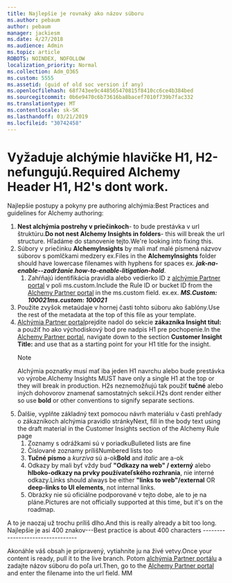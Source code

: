 ```yaml
---
title: Najlepšie je rovnaký ako názov súboru
ms.author: pebaum
author: pebaum
manager: jackiesm
ms.date: 4/27/2018
ms.audience: Admin
ms.topic: article
ROBOTS: NOINDEX, NOFOLLOW
localization_priority: Normal
ms.collection: Adm_O365
ms.custom: 5555
ms.assetid: (guid of old soc version if any)
ms.openlocfilehash: 68f743ee9c448565470815f8410cc6ce4b384bed
ms.sourcegitcommit: 0b6e9470c6b73616ba8bacef7010f739b7fac332
ms.translationtype: MT
ms.contentlocale: sk-SK
ms.lasthandoff: 03/21/2019
ms.locfileid: "30742458"
---
```

# <a name="required-alchemy-header-h1-h2s-dont-work"></a><span data-ttu-id="184ff-102">Vyžaduje alchýmie hlavičke H1, H2-nefungujú.</span><span class="sxs-lookup"><span data-stu-id="184ff-102">Required Alchemy Header H1, H2's dont work.</span></span>
<span data-ttu-id="184ff-103">Najlepšie postupy a pokyny pre authoring alchýmia:</span><span class="sxs-lookup"><span data-stu-id="184ff-103">Best Practices and guidelines for Alchemy authoring:</span></span>

1. <span data-ttu-id="184ff-104">**Nest alchýmia postrehy v priečinkoch**- to bude prestávka v url štruktúru.</span><span class="sxs-lookup"><span data-stu-id="184ff-104">**Do not nest Alchemy Insights in folders**- this will break the url structure.</span></span> <span data-ttu-id="184ff-105">Hľadáme do stanovenie tejto.</span><span class="sxs-lookup"><span data-stu-id="184ff-105">We're looking into fixing this.</span></span>
1. <span data-ttu-id="184ff-106">Súbory v priečinku **AlchemyInsights** by mali mať malé písmená názvov súborov s pomlčkami medzery ex.</span><span class="sxs-lookup"><span data-stu-id="184ff-106">Files in the **AlchemyInsights** folder should have lowercase filenames with hyphens for spaces ex.</span></span> <span data-ttu-id="184ff-107">***jak-na-enable--zadržanie***.</span><span class="sxs-lookup"><span data-stu-id="184ff-107">***how-to-enable-litigation-hold***.</span></span>
    1. <span data-ttu-id="184ff-108">Zahŕňajú identifikácia pravidla alebo vedierko ID z [alchýmie Partner portal](https://alchemyportal.azurewebsites.net) v poli ms.custom.</span><span class="sxs-lookup"><span data-stu-id="184ff-108">Include the Rule ID or bucket ID from the [Alchemy Partner portal](https://alchemyportal.azurewebsites.net) in the ms.custom field.</span></span> <span data-ttu-id="184ff-109">ex.</span><span class="sxs-lookup"><span data-stu-id="184ff-109">ex.</span></span> <span data-ttu-id="184ff-110">***MS.Custom: 100021***</span><span class="sxs-lookup"><span data-stu-id="184ff-110">***ms.custom: 100021***</span></span>
1. <span data-ttu-id="184ff-111">Použite zvyšok metaúdaje v hornej časti tohto súboru ako šablóny.</span><span class="sxs-lookup"><span data-stu-id="184ff-111">Use the rest of the metadata at the top of this file as your template.</span></span>
1. <span data-ttu-id="184ff-112">[Alchýmia Partner portal](https://alchemyportal.azurewebsites.net)prejdite nadol do sekcie **zákazníka Insight titul:** a použiť ho ako východiskový bod pre nadpis H1 pre pochopenie.</span><span class="sxs-lookup"><span data-stu-id="184ff-112">In the [Alchemy Partner portal](https://alchemyportal.azurewebsites.net), navigate down to the section **Customer Insight Title:** and use that as a starting point for your H1 title for the insight.</span></span> 
    > [!NOTE]
    > <span data-ttu-id="184ff-113">Alchýmia poznatky musí mať iba jeden H1 navrchu alebo bude prestávka vo výrobe.</span><span class="sxs-lookup"><span data-stu-id="184ff-113">Alchemy Insights MUST have only a single H1 at the top or they will break in production.</span></span> <span data-ttu-id="184ff-114">H2s neznemožňujú tak použiť **tučné** alebo iných dohovorov znamenať samostatných sekcií.</span><span class="sxs-lookup"><span data-stu-id="184ff-114">H2s dont render either so use **bold** or other conventions to signify separate sections.</span></span>
1. <span data-ttu-id="184ff-115">Ďalšie, vyplňte základný text pomocou návrh materiálu v časti prehľady o zákazníkoch alchýmia pravidlo stránky</span><span class="sxs-lookup"><span data-stu-id="184ff-115">Next, fill in the body text using the draft material in the Customer Insights section of the Alchemy Rule page</span></span>
    1. <span data-ttu-id="184ff-116">Zoznamy s odrážkami sú v poriadku</span><span class="sxs-lookup"><span data-stu-id="184ff-116">Bulleted lists are fine</span></span>
    1. <span data-ttu-id="184ff-117">Číslované zoznamy príliš</span><span class="sxs-lookup"><span data-stu-id="184ff-117">Numbered lists too</span></span>
    1. <span data-ttu-id="184ff-118">**Tučné písmo** a *kurzíva* sú a-ok</span><span class="sxs-lookup"><span data-stu-id="184ff-118">**Bold** and *italic* are a-ok</span></span>
    1. <span data-ttu-id="184ff-119">Odkazy by mali byť vždy buď **"Odkazy na web" / externý** alebo **hlboko-odkazy na prvky používateľského rozhrania**, nie interné odkazy.</span><span class="sxs-lookup"><span data-stu-id="184ff-119">Links should always be either **"links to web"/external** OR **deep-links to UI elements**, not internal links.</span></span>
    1. <span data-ttu-id="184ff-120">Obrázky nie sú oficiálne podporované v tejto dobe, ale to je na pláne.</span><span class="sxs-lookup"><span data-stu-id="184ff-120">Pictures are not officially supported at this time, but it's on the roadmap.</span></span>

<span data-ttu-id="184ff-121">A to je naozaj už trochu príliš dlho.</span><span class="sxs-lookup"><span data-stu-id="184ff-121">And this is really already a bit too long.</span></span> <span data-ttu-id="184ff-122">Najlepšie je asi 400 znakov---</span><span class="sxs-lookup"><span data-stu-id="184ff-122">Best practice is about 400 characters ---------------------------------</span></span>

<span data-ttu-id="184ff-123">Akonáhle váš obsah je pripravený, vytiahnite ju na živé vetvy.</span><span class="sxs-lookup"><span data-stu-id="184ff-123">Once your content is ready, pull it to the live branch.</span></span> <span data-ttu-id="184ff-124">Potom [alchýmia Partner portálu](https://alchemyportal.azurewebsites.net) a zadajte názov súboru do poľa url.</span><span class="sxs-lookup"><span data-stu-id="184ff-124">Then, go to the [Alchemy Partner portal](https://alchemyportal.azurewebsites.net) and enter the filename into the url field.</span></span> <span data-ttu-id="184ff-125">M</span><span class="sxs-lookup"><span data-stu-id="184ff-125">M</span></span>